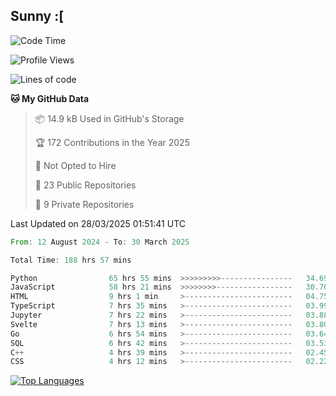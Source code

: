 ## Sunny :[

<!--START_SECTION:waka-->
![Code Time](http://img.shields.io/badge/Code%20Time-187%20hrs%2015%20mins-blue)

![Profile Views](http://img.shields.io/badge/Profile%20Views-3-blue)

![Lines of code](https://img.shields.io/badge/From%20Hello%20World%20I%27ve%20Written-240.9%20thousand%20lines%20of%20code-blue)

**🐱 My GitHub Data** 

> 📦 14.9 kB Used in GitHub's Storage 
 > 
> 🏆 172 Contributions in the Year 2025
 > 
> 🚫 Not Opted to Hire
 > 
> 📜 23 Public Repositories 
 > 
> 🔑 9 Private Repositories 
 > 

 Last Updated on 28/03/2025 01:51:41 UTC
<!--END_SECTION:waka-->

<!--START_SECTION:code-->

```rust
From: 12 August 2024 - To: 30 March 2025

Total Time: 188 hrs 57 mins

Python                65 hrs 55 mins  >>>>>>>>>----------------   34.69 %
JavaScript            58 hrs 21 mins  >>>>>>>>-----------------   30.70 %
HTML                  9 hrs 1 min     >------------------------   04.75 %
TypeScript            7 hrs 35 mins   >------------------------   03.99 %
Jupyter               7 hrs 22 mins   >------------------------   03.88 %
Svelte                7 hrs 13 mins   >------------------------   03.80 %
Go                    6 hrs 54 mins   >------------------------   03.64 %
SQL                   6 hrs 42 mins   >------------------------   03.53 %
C++                   4 hrs 39 mins   >------------------------   02.45 %
CSS                   4 hrs 12 mins   >------------------------   02.22 %
```

<!--END_SECTION:code-->


<a href="https://github.com/Ex0TiiC24" align="left"><img src="https://github-readme-stats.vercel.app/api/top-langs/?username=Ex0TiiC24&langs_count=10&title_color=0891b2&text_color=ffffff&icon_color=0891b2&bg_color=1c1917&hide_border=true&locale=en&custom_title=Top%20%Languages" alt="Top Languages" /></a>


